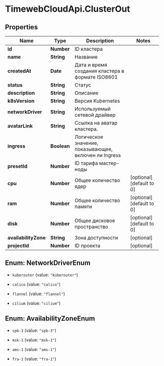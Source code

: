 # TimewebCloudApi.ClusterOut

## Properties

Name | Type | Description | Notes
------------ | ------------- | ------------- | -------------
**id** | **Number** | ID кластера | 
**name** | **String** | Название | 
**createdAt** | **Date** | Дата и время создания кластера в формате ISO8601 | 
**status** | **String** | Статус | 
**description** | **String** | Описание | 
**k8sVersion** | **String** | Версия Kubernetes | 
**networkDriver** | **String** | Используемый сетевой драйвер | 
**avatarLink** | **String** | Ссылка на аватар кластера. | 
**ingress** | **Boolean** | Логическое значение, показывающее, включен ли Ingress | 
**presetId** | **Number** | ID тарифа мастер-ноды | 
**cpu** | **Number** | Общее количество ядер | [optional] [default to 0]
**ram** | **Number** | Общее количество памяти | [optional] [default to 0]
**disk** | **Number** | Общее дисковое пространство | [optional] [default to 0]
**availabilityZone** | **String** | Зона доступности | [optional] 
**projectId** | **Number** | ID проекта | [optional] 



## Enum: NetworkDriverEnum


* `kuberouter` (value: `"kuberouter"`)

* `calico` (value: `"calico"`)

* `flannel` (value: `"flannel"`)

* `cilium` (value: `"cilium"`)





## Enum: AvailabilityZoneEnum


* `spb-3` (value: `"spb-3"`)

* `msk-1` (value: `"msk-1"`)

* `ams-1` (value: `"ams-1"`)

* `fra-1` (value: `"fra-1"`)




